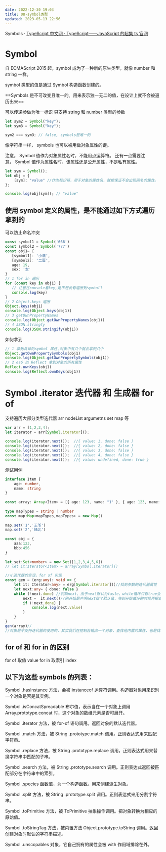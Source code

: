 ```yaml
---
date: 2022-12-30 19:03
title: 08-symbol类型
updated: 2023-05-13 22:56
---
```


Symbols  · [TypeScript 中文网 · TypeScript——JavaScript 的超集 ts 官网](https://www.tslang.cn/docs/handbook/symbols.html)
# Symbol
自 ECMAScript 2015 起，symbol 成为了一种新的原生类型，就像 number 和 string 一样。

symbol 类型的值是通过 Symbol 构造函数创建的。

==Symbols 是不可改变且唯一的。用来表示独一无二的值，在设计上就不会被遍历出来==

可以传递参做为唯一标识 只支持 string  和 number 类型的参数

```ts
let sym2 = Symbol("key"); 
let sym3 = Symbol("key"); 

sym2 === sym3; // false, symbols是唯一的
```

像字符串一样， symbols 也可以被用做对象属性的键。

注意， Symbol 值作为对象属性名时，不能用点运算符。
还有一点需要注意， Symbol 值作为属性名时，该属性还是公开属性，不是私有属性。

```ts
let sym = Symbol(); 
let obj = {
    [sym]: "value" //作为标识符，用于对象的属性名，就能保证不会出现同名的属性。
};

console.log(obj[sym]); // "value"
```

## 使用 symbol 定义的属性，是不能通过如下方式遍历拿到的

可以防止命名冲突

```ts
const symbol1 = Symbol('666')
const symbol2 = Symbol('777')
const obj1= {
   [symbol1]: '小满',
   [symbol2]: '二蛋',
   age: 19,
   sex: '女'
}
// 1 for in 遍历
for (const key in obj1) {
   // 注意在console看key,是不是没有遍历到symbol1
   console.log(key)
}
// 2 Object.keys 遍历
Object.keys(obj1)
console.log(Object.keys(obj1))
// 3 getOwnPropertyNames
console.log(Object.getOwnPropertyNames(obj1))
// 4 JSON.stringfy
console.log(JSON.stringify(obj1))
```

如何拿到

```ts
// 1 拿到具体的symbol 属性,对象中有几个就会拿到几个
Object.getOwnPropertySymbols(obj1)
console.log(Object.getOwnPropertySymbols(obj1))
// 2 es6 的 Reflect 拿到对象的所有属性
Reflect.ownKeys(obj1)
console.log(Reflect.ownKeys(obj1))
```

# Symbol .iterator 迭代器 和 生成器 for of

支持遍历大部分类型迭代器 arr nodeList argumetns set map 等

```ts
var arr = [1,2,3,4];
let iterator = arr[Symbol.iterator]();
 
console.log(iterator.next());  //{ value: 1, done: false }
console.log(iterator.next());  //{ value: 2, done: false }
console.log(iterator.next());  //{ value: 3, done: false }
console.log(iterator.next());  //{ value: 4, done: false }
console.log(iterator.next());  //{ value: undefined, done: true }
```

测试用例
```ts
interface Item {
    age: number,
    name: string
}
 
const array: Array<Item> = [{ age: 123, name: "1" }, { age: 123, name: "2" }, { age: 123, name: "3" }]
 
type mapTypes = string | number
const map:Map<mapTypes,mapTypes> = new Map()
 
map.set('1','王爷')
map.set('2','陆北')
 
const obj = {
    aaa:123,
    bbb:456
}
 
let set:Set<number> = new Set([1,2,3,4,5,6])
// let it:Iterator<Item> = array[Symbol.iterator]()

//小迭代器的实现，for of 实现
const gen = (erg:any): void => {
    let it: Iterator<any> = erg[Symbol.iterator]()//找到参数的迭代器属性
    let next:any= { done: false }
    while (!next.done) //判断next，由于next默认为fasle，while循环只有true会通过，所以需要取反
        next =  it.next()//刚开始是声明next给个默认值，等到开始循环的时候再把真正的值赋给他
        if (!next.done) {
            console.log(next.value)
        }
    }
}
gen(array)//
//对象是不支持迭代器的使用的，其实我们在控制台输出一个对象，查找他内置的属性，也是找不到 Symbol (象征) .interator的
```

## for of 和 for in 的区别

for of 取值 value
for in 取索引 index

## 以下为这些 symbols 的列表：

Symbol .hasInstance
方法，会被 instanceof 运算符调用。构造器对象用来识别一个对象是否是其实例。

Symbol .isConcatSpreadable
布尔值，表示当在一个对象上调用 Array.prototype.concat 时，这个对象的数组元素是否可展开。

Symbol .iterator
方法，被 for-of 语句调用。返回对象的默认迭代器。

Symbol .match
方法，被 String .prototype.match 调用。正则表达式用来匹配字符串。

Symbol .replace
方法，被 String .prototype.replace 调用。正则表达式用来替换字符串中匹配的子串。

Symbol .search
方法，被 String .prototype.search 调用。正则表达式返回被匹配部分在字符串中的索引。

Symbol .species
函数值，为一个构造函数。用来创建派生对象。

Symbol .split
方法，被 String .prototype.split 调用。正则表达式来用分割字符串。

Symbol .toPrimitive
方法，被 ToPrimitive 抽象操作调用。把对象转换为相应的原始值。

Symbol .toStringTag
方法，被内置方法 Object.prototype.toString 调用。返回创建对象时默认的字符串描述。

Symbol .unscopables
对象，它自己拥有的属性会被 with 作用域排除在外。